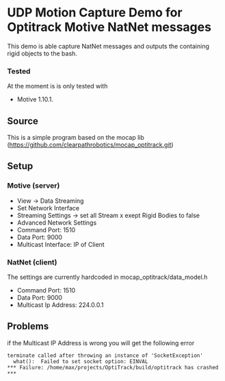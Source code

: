 # UDP Motion Capture Demo for Optitrack Motive NatNet messages
This demo is able capture NatNet messages and outputs the containing rigid objects to the bash.
### Tested
At the moment is is only tested with 
- Motive 1.10.1.

## Source
This is a simple program based on the mocap lib (https://github.com/clearpathrobotics/mocap_optitrack.git)
## 
## Setup
### Motive (server)
- View -> Data Streaming
 - Set Network Interface
 - Streaming Settings -> set all Stream x exept Rigid Bodies to false
- Advanced Network Settings
 - Command Port: 1510
 - Data Port: 9000
 - Multicast Interface: IP of Client
### NatNet (client)
The settings are currently hardcoded in mocap_optitrack/data_model.h
 - Command Port: 1510
 - Data Port: 9000
 - Multicast Ip Address: 224.0.0.1

## Problems
if the Multicast IP Address is wrong you will get the following error

```
terminate called after throwing an instance of 'SocketException'
  what():  Failed to set socket option: EINVAL
*** Failure: /home/max/projects/OptiTrack/build/optitrack has crashed ***
```
